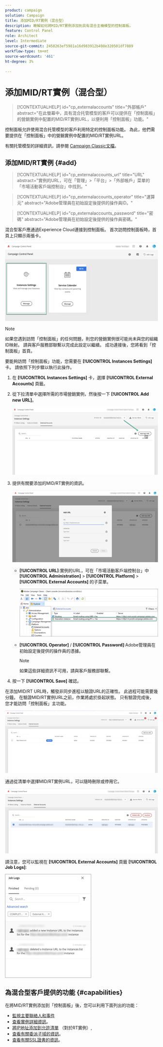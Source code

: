 ```yaml
---
product: campaign
solution: Campaign
title: 添加MID/RT實例（混合型）
description: 瞭解如何將MID/RT實例添加到具有混合主機模型的控制面板。
feature: Control Panel
role: Architect
level: Intermediate
source-git-commit: 2458263ef5981a16d983912b498e320501df7889
workflow-type: tm+mt
source-wordcount: '461'
ht-degree: 3%

---
```



# 添加MID/RT實例（混合型）

>[!CONTEXTUALHELP]
>id="cp_externalaccounts"
>title="外部帳戶"
>abstract="在此螢幕中，具有混合托管模型的客戶可以提供在「控制面板」的營銷實例中配置的MID/RT實例URL，以便利用「控制面板」功能。"

控制面板允許使用混合托管模型的客戶利用特定的控制面板功能。 為此，他們需要提供在「控制面板」中的營銷實例中配置的MID/RT實例URL。

有關托管模型的詳細資訊，請參閱 [Campaign Classic文檔](https://experienceleague.adobe.com/docs/campaign-classic/using/installing-campaign-classic/architecture-and-hosting-models/hosting-models-lp/hosting-models.html)。

## 添加MID/RT實例 {#add}

>[!CONTEXTUALHELP]
>id="cp_externalaccounts_url"
>title="URL"
>abstract="實例的URL，可在「管理」>「平台」>「外部帳戶」菜單的「市場活動客戶端控制台」中找到。"

>[!CONTEXTUALHELP]
>id="cp_externalaccounts_operator"
>title="運算元"
>abstract="Adobe管理員在初始設定後提供的操作員ID。"

>[!CONTEXTUALHELP]
>id="cp_externalaccounts_password"
>title="密碼"
>abstract="Adobe管理員在初始設定後提供的操作員密碼。"

混合型客戶應通過Experience Cloud連接到控制面板。 首次訪問控制面板時，首頁上只顯示兩張卡。

![](assets/hybrid-homepage.png)

>[!NOTE]
>
>如果您遇到訪問「控制面板」的任何問題，則您的營銷實例很可能尚未與您的組織ID映射。 請與客戶服務部聯繫以完成此設定以繼續。 成功連接後，您將看到「控制面板」首頁。

要能夠訪問「控制面板」功能，您需要在 **[!UICONTROL Instances Settings]** 卡。 請依照下列步驟以執行此操作。

1. 在 **[!UICONTROL Instances Settings]** 卡，選擇 **[!UICONTROL External Accounts]** 頁籤。

1. 從下拉清單中選擇所需的市場營銷實例，然後按一下 **[!UICONTROL Add new URL]**。

   ![](assets/external-account-addbutton.png)

1. 提供有關要添加的MID/RT實例的資訊。

   ![](assets/external-account-add.png)

   * **[!UICONTROL URL]**:實例的URL，可在「市場活動客戶端控制台」中 **[!UICONTROL Administration]** > **[!UICONTROL Platform]** > **[!UICONTROL External Accounts]** 的子菜單。

      ![](assets/external-account-url.png)

   * **[!UICONTROL Operator]** / **[!UICONTROL Password]**:Adobe管理員在初始設定後提供的操作員的憑據。

      >[!NOTE]
      >
      >如果這些詳細資訊不可用，請與客戶服務部聯繫。

1. 按一下 **[!UICONTROL Save]** 確認。

在添加MID/RT URL時，觸發非同步進程以驗證URL的正確性。 此過程可能需要幾分鐘。 在驗證MID/RT實例URL之前，作業將處於掛起狀態。 只有驗證完成後，您才能訪問「控制面板」主功能。

![](assets/external-account-pending.png)

通過從清單中選擇MID/RT實例URL，可以隨時刪除或停用它。

![](assets/external-account-edit.png)

請注意，您可以監視在 **[!UICONTROL External Accounts]** 頁籤 **[!UICONTROL Job Logs]**:

![](assets/external-account-logs.png)

## 為混合型客戶提供的功能 {#capabilities}

在將MID/RT實例添加到「控制面板」後，您可以利用下面列出的功能：

* [監視主要聯絡人和事件](../../service-events/service-events.md)
* [查看實例詳細資訊](../../instances-settings/using/instance-details.md)。
* [將IP地址添加到允許清單](../../instances-settings/using/ip-allow-listing-instance-access.md) （對於RT實例）,
* [查看有關委派子域的資訊](../../subdomains-certificates/using/monitoring-subdomains.md)。
* [查看有關SSL證書的資訊](../../subdomains-certificates/using/monitoring-ssl-certificates.md)。